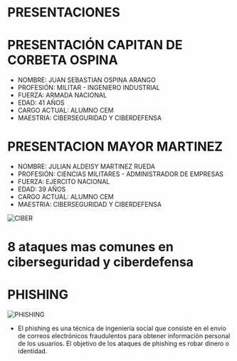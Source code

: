 # PRESENTACIONES

# PRESENTACIÓN CAPITAN DE CORBETA OSPINA
* NOMBRE: JUAN SEBASTIAN OSPINA ARANGO
* PROFESIÓN: MILITAR - INGENIERO INDUSTRIAL
* FUERZA: ARMADA NACIONAL
* EDAD: 41 AÑOS 
* CARGO ACTUAL: ALUMNO CEM
* MAESTRIA: CIBERSEGURIDAD Y CIBERDEFENSA

# PRESENTACION MAYOR MARTINEZ 
* NOMBRE: JULIAN ALDEISY MARTINEZ RUEDA
* PROFESIÓN: CIENCIAS MILITARES - ADMINISTRADOR DE EMPRESAS
* FUERZA: EJERCITO NACIONAL
* EDAD: 39 AÑOS
* CARGO ACTUAL: ALUMNO CEM
* MAESTRIA: CIBERSEGURIDAD Y CIBERDEFENSA


![CIBER](https://www.responsabilidadconsejerosydirectivos.com/wp-content/uploads/2021/02/ciber-1100x640@2x.jpg)

# 8 ataques mas comunes en ciberseguridad y ciberdefensa

# PHISHING
![PHISHING](https://blog.hackmetrix.com/wp-content/uploads/2024/04/Introduccion-al-Phishing-y-la-Ingenieria-Social-1160x680.jpg)

* El phishing es una técnica de ingeniería social que consiste en el envío de correos electrónicos fraudulentos para obtener información personal de los usuarios. El objetivo de los ataques de phishing es robar dinero o identidad. 

